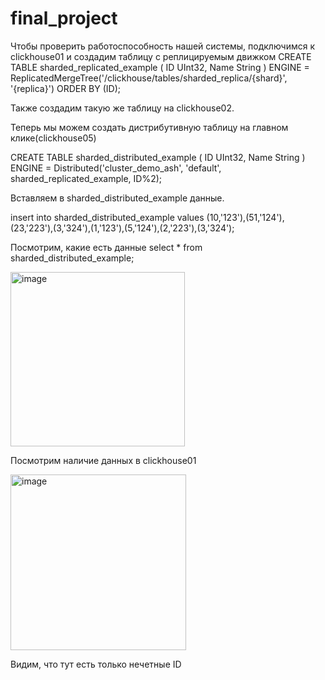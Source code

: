 # final_project


Чтобы проверить работоспособность нашей системы, подключимся к clickhouse01 и создадим таблицу с реплицируемым движком 
CREATE TABLE sharded_replicated_example
(
    ID UInt32,
    Name String
) ENGINE = ReplicatedMergeTree('/clickhouse/tables/sharded_replica/{shard}', '{replica}')
ORDER BY (ID);

Также создадим такую же таблицу на clickhouse02. 

Теперь мы можем создать дистрибутивную таблицу на главном клике(clickhouse05)

CREATE TABLE sharded_distributed_example
(
    ID UInt32,
    Name String
)
ENGINE = Distributed('cluster_demo_ash', 'default', sharded_replicated_example, ID%2);


Вставляем в sharded_distributed_example данные.

insert into sharded_distributed_example
values (10,'123'),(51,'124'),(23,'223'),(3,'324'),(1,'123'),(5,'124'),(2,'223'),(3,'324');

Посмотрим, какие есть данные select * from sharded_distributed_example;

<img width="279" alt="image" src="https://github.com/user-attachments/assets/9f0257bb-0985-46c3-935d-6f0fa2c3a294">

Посмотрим наличие данных в clickhouse01 

<img width="281" alt="image" src="https://github.com/user-attachments/assets/3300d5ed-9e95-4be5-8749-30a94510c044">

Видим, что тут есть только нечетные ID  
